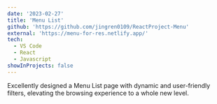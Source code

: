 ```yaml
---
date: '2023-02-27'
title: 'Menu List'
github: 'https://github.com/jingren0109/ReactProject-Menu'
external: 'https://menu-for-res.netlify.app/'
tech:
  - VS Code
  - React
  - Javascript
showInProjects: false
---
```


Excellently designed a Menu List page with dynamic and user-friendly filters, elevating the browsing experience to a whole new level.
